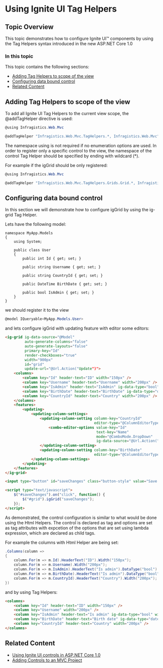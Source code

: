 <!--
|metadata|
{
    "fileName": "tag-helpers",
    "controlName": "",
    "tags": ["ASP.NET MVC","Getting Started", "TagHelpers"]
}
|metadata|
-->

# Using Ignite UI Tag Helpers

## Topic Overview

This topic demonstrates how to configure Ignite UI™ components by using the Tag Helpers syntax introduced in the new ASP.NET Core 1.0

### In this topic

This topic contains the following sections:

-   [Adding Tag Helpers to scope of the view](#addtaghelper)
-   [Configuring data bound control](#control-configuration)
-   [Related Content](#related)

## <a id="addtaghelper"></a> Adding Tag Helpers to scope of the view

To add all Ignite UI Tag Helpers to the current view scope, the @addTagHelper directive is used:

```csharp
@using Infragistics.Web.Mvc

@addTagHelper "Infragistics.Web.Mvc.TagHelpers.*, Infragistics.Web.Mvc"
```

The namespace using is not required if no enumeration options are used. 
In order to register only a specific control to the view, the namespace of the control Tag Helper should be specified by ending with wildcard (*).

For example if the igGrid should be only registered:

```csharp
@using Infragistics.Web.Mvc

@addTagHelper "Infragistics.Web.Mvc.TagHelpers.Grids.Grid.*, Infragistics.Web.Mvc"
```

## <a id="control-configuration"></a> Configuring data bound control

In this section we will demonstrate how to configure igGrid by using the ig-grid Tag Helper.

Lets have the following model:

```
namespace MyApp.Models
{
    using System;
 
    public class User
    {
        public int Id { get; set; }

        public string Username { get; set; }

        public string CountryId { get; set; }

        public DateTime BirthDate { get; set; }

        public bool IsAdmin { get; set; }
    }
}
```
we should register it to the view

```csharp
@model IQueryable<MyApp.Models.User>
```

and lets configure igGrid with updating feature with editor some editors:

```html
<ig-grid ig-data-source="@Model"
         auto-generate-columns="false"
         auto-generate-layouts="false"
         primary-key="Id"
         render-checkboxes="true" 
         width="900px"
         id="grid"
         update-url="@Url.Action("Update")">
    <columns>
        <column key="Id" header-text="ID" width="150px" />
        <column key="Username" header-text="Username" width="200px" />
        <column key="IsAdmin" header-text="IsAdmin" ig-data-type="bool" width="200px" />
        <column key="BirthDate" header-text="BirthDate" ig-data-type="date" width="100px" />
        <column key="CountryId" header-text="Country" width="200px" />
    </columns>
    <features>
        <updating>
            <updating-column-settings>
                <updating-column-setting column-key="CountryId" 
                                         editor-type="@ColumnEditorType.Combo">
                    <combo-editor-options value-key="Id"
                                          text-key="Name"
                                          mode="@ComboMode.DropDown"
                                          ig-data-source="@Url.Action("Countries")" />
                </updating-column-setting>
                <updating-column-setting column-key="BirthDate"
                                         editor-type="@ColumnEditorType.DatePicker" />
            </updating-column-settings>
        </updating>
    </features>
</ig-grid>

<input type="button" id="saveChanges" class="button-style" value="Save Changes" />

<script type="text/javascript">
    $("#saveChanges").on("click", function() {
        $("#grid").igGrid("saveChanges");
    });
</script>
```

As demonstrated, the control configuration is similar to what would be done using the Html Helpers.
The control is declared as tag and options are set as tag attributes with expcetion of the options 
that are set using lambda expression, which are declared as child tags.

For example the columns with Html Helper are being set:

```csharp
.Columns(column =>
{
    column.For(m => m.Id).HeaderText("ID").Width("150px");
    column.For(m => m.Username).Width("200px");
    column.For(m => m.IsAdmin).HeaderText("Is аdmin").DataType("bool").Width("200px");
    column.For(m => m.BirthDate).HeaderText("Is аdmin").DataType("bool").Width("200px");
    column.For(m => m.CountryId).HeaderText("Country").Width("200px");
})
```

and by using Tag Helpers:

```html
<columns>
    <column key="Id" header-text="ID" width="150px" />
    <column key="Username" width="200px" />
    <column key="IsAdmin" header-text="Is аdmin" ig-data-type="bool" width="200px" />
    <column key="BirthDate" header-text="Birth date" ig-data-type="date" width="100px" />
    <column key="CountryId" header-text="Country" width="200px" />
</columns>
```

## <a id="related"></a> Related Content
- [Using Ignite UI controls in ASP.NET Core 1.0](Using-IgniteUI-Controls-in-ASP.NET-Core-1.0-project.html)
- [Adding Controls to an MVC Project](Adding-NetAdvantage-Controls-to-an-MVC-Project.html)